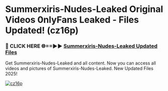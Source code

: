 # Summerxiris-Nudes-Leaked Original Videos 0nlyFans Leaked - Files Updated! (cz16p)

<h3>🔴 CLICK HERE 🌐==►► <a href="https://tinyurl.com/5h6xmrr3" rel="nofollow">Summerxiris-Nudes-Leaked Updated Files</a></h3>

Get Summerxiris-Nudes-Leaked and all content. Now you can access all videos and pictures of Summerxiris-Nudes-Leaked. New Updated Files 2025!

[![cz16p](https://i.imgur.com/KVD873Z.gif)](https://tinyurl.com/5h6xmrr3)
